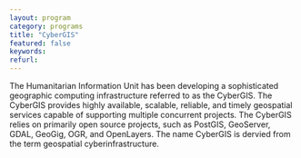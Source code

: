 ```yaml
---
layout: program
category: programs
title: "CyberGIS"
featured: false
keywords:
refurl:
---
```

The Humanitarian Information Unit has been developing a sophisticated geographic computing infrastructure referred to as the CyberGIS. The CyberGIS provides highly available, scalable, reliable, and timely geospatial services capable of supporting multiple concurrent projects. The CyberGIS relies on primarily open source projects, such as PostGIS, GeoServer, GDAL, GeoGig, OGR, and OpenLayers. The name CyberGIS is dervied from the term geospatial cyberinfrastructure.

